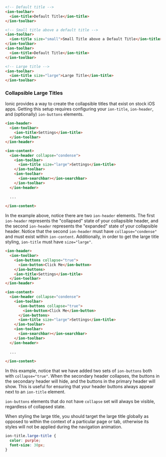 ```html
<!-- Default title -->
<ion-toolbar>
  <ion-title>Default Title</ion-title>
</ion-toolbar>

<!-- Small title above a default title -->
<ion-toolbar>
  <ion-title size="small">Small Title above a Default Title</ion-title>
</ion-toolbar>
<ion-toolbar>
  <ion-title>Default Title</ion-title>
</ion-toolbar>

<!-- Large title -->
<ion-toolbar>
  <ion-title size="large">Large Title</ion-title>
</ion-toolbar>
```

### Collapsible Large Titles

Ionic provides a way to create the collapsible titles that exist on stock iOS apps. Getting this setup requires configuring your `ion-title`, `ion-header`, and (optionally) `ion-buttons` elements.

```html
<ion-header>
  <ion-toolbar>    
    <ion-title>Settings</ion-title>               
  </ion-toolbar>
</ion-header>

<ion-content>
  <ion-header collapse="condense">              
    <ion-toolbar>      
      <ion-title size="large">Settings</ion-title>
    </ion-toolbar>
    <ion-toolbar>
      <ion-searchbar></ion-searchbar>
    </ion-toolbar>
  </ion-header>
  
  ...
  
</ion-content>
```

In the example above, notice there are two `ion-header` elements. The first `ion-header` represents the "collapsed" state of your collapsible header, and the second `ion-header` represents the "expanded" state of your collapsible header. Notice that the second `ion-header` must have `collapse="condense"` and must exist within `ion-content`. Additionally, in order to get the large title styling, `ion-title` must have `size="large"`.

```html
<ion-header>
  <ion-toolbar>   
    <ion-buttons collapse="true">
      <ion-button>Click Me</ion-button>
    </ion-buttons> 
    <ion-title>Settings</ion-title>               
  </ion-toolbar>
</ion-header>

<ion-content>
  <ion-header collapse="condense">              
    <ion-toolbar>      
      <ion-buttons collapse="true">
        <ion-button>Click Me</ion-button>
      </ion-buttons>
      <ion-title size="large">Settings</ion-title>
    </ion-toolbar>
    <ion-toolbar>
      <ion-searchbar></ion-searchbar>
    </ion-toolbar>
  </ion-header>
  
  ...
  
</ion-content>
```

In this example, notice that we have added two sets of `ion-buttons` both with `collapse="true"`. When the secondary header collapses, the buttons in the secondary header will hide, and the buttons in the primary header will show. This is useful for ensuring that your header buttons always appear next to an `ion-title` element.

`ion-buttons` elements that do not have `collapse` set will always be visible, regardless of collapsed state.

When styling the large title, you should target the large title globally as opposed to within the context of a particular page or tab, otherwise its styles will not be applied during the navigation animation.

```css
ion-title.large-title {
  color: purple;
  font-size: 30px;
}
```